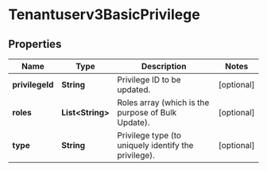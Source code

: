 

# Tenantuserv3BasicPrivilege


## Properties

| Name | Type | Description | Notes |
|------------ | ------------- | ------------- | -------------|
|**privilegeId** | **String** | Privilege ID to be updated. |  [optional] |
|**roles** | **List&lt;String&gt;** | Roles array (which is the purpose of Bulk Update). |  [optional] |
|**type** | **String** | Privilege type (to uniquely identify the privilege). |  [optional] |



